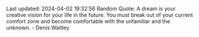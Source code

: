 Last updated: 2024-04-02 19:32:56
Random Quote: A dream is your creative vision for your life in the future. You must break out of your current comfort zone and become comfortable with the unfamiliar and the unknown. - Denis Waitley